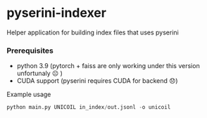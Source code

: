 # pyserini-indexer

Helper application for building index files that uses pyserini

### Prerequisites
* python 3.9 (pytorch + faiss are only working under this version unfortunaly ☹️ )
* CUDA support (pyserini requires CUDA for backend 😞)

Example usage
```python
python main.py UNICOIL in_index/out.jsonl -o unicoil
```